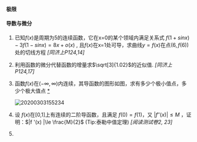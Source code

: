 #### 极限

#### 导数与微分

1. 已知$f(x)$是周期为5的连续函数，它在x=0的某个领域内满足关系式 $f(1+sinx)-3f(1-sinx)=8x+o(x)$ , 且$f(x)$在x=1处可导，求曲线$y=f(x)$在点$(6,f(6))$处的切线方程 *[同济上P124,14]*

2. 利用函数的微分代替函数的增量求$\sqrt[3]{1.02}$的近似值. *[同济上 P124,17]*

3. 函数$f(x)\text{在}(-\infty,\infty)$内连续，其导函数的图形如图，求有多少个极小值点，多少个极大值点 [*](https://md-imag.oss-accelerate.aliyuncs.com/20200303155154.png)

   ![20200303155234](https://md-imag.oss-accelerate.aliyuncs.com/20200303155234.png)

4. 设 $f (x)$在[0,1]上有连续的二阶导函数，且满足 $f (0) = f (1)$，又
   $|f''(x)|\le M$ ，证明：$|f '(x) |\le \frac{M}{2}$ (Tip:泰勒中值定理) *[阅读测试卷2, 23]*

5. 